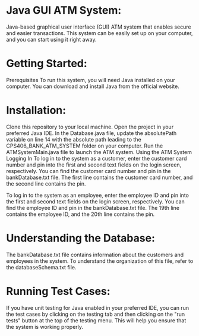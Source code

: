 # Java GUI ATM System:

Java-based graphical user interface (GUI) ATM system that enables secure and easier transactions. This system can be easily set up on your computer, and you can start using it right away.

# Getting Started:
Prerequisites
To run this system, you will need Java installed on your computer. You can download and install Java from the official website.

# Installation:
Clone this repository to your local machine.
Open the project in your preferred Java IDE.
In the Database.java file, update the absolutePath variable on line 14 with the absolute path leading to the CPS406_BANK_ATM_SYSTEM folder on your computer.
Run the ATMSystemMain.java file to launch the ATM system.
Using the ATM System
Logging In
To log in to the system as a customer, enter the customer card number and pin into the first and second text fields on the login screen, respectively. You can find the customer card number and pin in the bankDatabase.txt file. The first line contains the customer card number, and the second line contains the pin.

To log in to the system as an employee, enter the employee ID and pin into the first and second text fields on the login screen, respectively. You can find the employee ID and pin in the bankDatabase.txt file. The 19th line contains the employee ID, and the 20th line contains the pin.

# Understanding the Database:
The bankDatabase.txt file contains information about the customers and employees in the system. To understand the organization of this file, refer to the databaseSchema.txt file.

# Running Test Cases:
If you have unit testing for Java enabled in your preferred IDE, you can run the test cases by clicking on the testing tab and then clicking on the "run tests" button at the top of the testing menu. This will help you ensure that the system is working properly.
